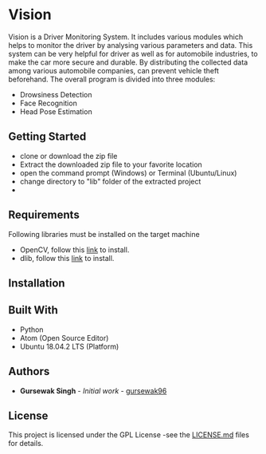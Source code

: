 # Vision
Vision is a Driver Monitoring System. It includes various modules which helps to monitor the driver by analysing various parameters and data. This system can be very helpful for driver as well as for automobile industries, to make the car more secure and durable. By distributing the collected data among various automobile companies, can prevent vehicle theft beforehand. The overall program is divided into three modules:
- Drowsiness Detection 
- Face Recognition
- Head Pose Estimation

## Getting Started
- clone or download the zip file
- Extract the downloaded zip file to your favorite location
- open the command prompt (Windows) or Terminal (Ubuntu/Linux)
- change directory to "lib" folder of the extracted project
-

## Requirements
Following libraries must be installed on the target machine
- OpenCV, follow this [link](https://pypi.org/project/dlib/) to install.
- dlib, follow this [link](https://pypi.org/project/dlib/) to install.

## Installation

## Built With
- Python
- Atom (Open Source Editor)
- Ubuntu 18.04.2 LTS (Platform)

## Authors
* **Gursewak Singh** - *Initial work* - [gursewak96](https://github.com/gursewak96)

## License
This project is licensed under the GPL License -see the [LICENSE.md](https://github.com/gursewak96/Vision/blob/master/LICENSE.md) files for details.

